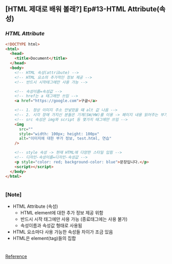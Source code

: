 ## [HTML 제대로 배워 볼래?] Ep#13-HTML Attribute(속성)

### _HTML Attribute_

```html
<!DOCTYPE html>
<html>
  <head>
    <title>Document</title>
  </head>
  <body>
    <!-- HTML 속성(attribute) -->
    <!-- HTML 요소의 추가적인 정보 제공 -->
    <!-- 반드시 시작태그에만 사용 가능 -->

    <!-- 속성이름=속성값 -->
    <!-- href는 a 태그에만 쓰임 -->
    <a href="https://google.com">구글</a>

    <!-- 1. 정상 이미지 주소 안넣었을 떄 alt 값 나옴 -->
    <!-- 2. 시각 장애 가지신 분들은 기계(SW/HW)를 이용 -> 페이지 내용 읽어주는 부가적인 역할 -->
    <!-- src 속성은 img와 script 등 몇가지 태그에만 쓰임 -->
    <img
      src=""
      style="width: 100px; height: 100px"
      alt="이미지에 대한 부가 정보, test.html, 연습"
    />

    <!-- style 속성 -> 현재 HTML에 다양한 스타일 입힘 -->
    <!-- 디자인-속성이름=디자인-속성값 -->
    <p style="color: red; background-color: blue">문장입니다.</p>
    <script></script>
  </body>
</html>
```

#

### [Note]

- HTML Attribute (속성)
  - HTML element에 대한 추가 정보 제공 위함
  - 반드시 시작 태그에만 사용 가능 (종료태그에는 사용 불가)
  - 속성이름과 속성값 형태로 사용됨
- HTML 요소마다 사용 가능한 속성들 차이가 조금 있음
- HTML은 element(tag)들의 집합

#

[Reference](https://www.youtube.com/watch?v=Y4VIqmH4uo4)
